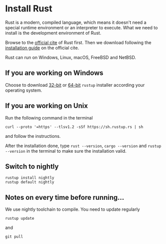 # Install Rust

Rust is a modern, compiled language, which means it doesn't need a special runtime environment or an interpreter to execute. What we need to install is the development environment of Rust.

Browse to the [official cite](https://www.rust-lang.org/) of Rust first. Then we download following the [installation guide](https://www.rust-lang.org/tools/install) on the official cite.

Rust can run on Windows, Linux, macOS, FreeBSD and NetBSD.

## If you are working on Windows

Choose to download [32-bit](https://static.rust-lang.org/rustup/dist/i686-pc-windows-msvc/rustup-init.exe) or [64-bit](https://static.rust-lang.org/rustup/dist/x86_64-pc-windows-msvc/rustup-init.exe) `rustup` installer according your operating system.

## If you are working on Unix

Run the following command in the terminal
```
curl --proto '=https' --tlsv1.2 -sSf https://sh.rustup.rs | sh
```
and follow the instructions.

After the installation done, type `rust --version`, `cargo --version` and `rustup --version` in the terminal to make sure the installation valid.

## Switch to nightly

```
rustup install nightly
rustup default nightly
```

## Notes on every time before running...

We use nightly toolchain to compile. You need to update regularly
```
rustup update
```
and
```
git pull
```
